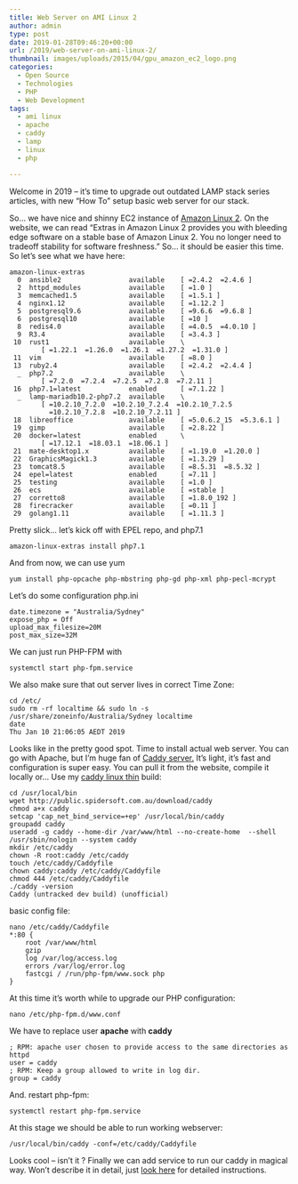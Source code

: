 ```yaml
---
title: Web Server on AMI Linux 2
author: admin
type: post
date: 2019-01-28T09:46:20+00:00
url: /2019/web-server-on-ami-linux-2/
thumbnail: images/uploads/2015/04/gpu_amazon_ec2_logo.png
categories:
  - Open Source
  - Technologies
  - PHP
  - Web Development
tags:
  - ami linux
  - apache
  - caddy
  - lamp
  - linux
  - php

---
```

Welcome in 2019 &#8211; it&#8217;s time to upgrade out outdated LAMP stack series articles, with new &#8220;How To&#8221; setup basic web server for our stack.

<!--more-->

So&#8230; we have nice and shinny EC2 instance of <a rel="noreferrer noopener" aria-label="Amazon Linux 2 (opens in a new tab)" href="https://aws.amazon.com/amazon-linux-2/" target="_blank">Amazon Linux 2</a>. On the website, we can read &#8220;Extras in Amazon Linux 2 provides you with bleeding edge software on a stable base of Amazon Linux 2. You no longer need to tradeoff stability for software freshness.&#8221; So&#8230; it should be easier this time. So let&#8217;s see what we have here:

```
amazon-linux-extras
  0  ansible2                 available    [ =2.4.2  =2.4.6 ]
  2  httpd_modules            available    [ =1.0 ]
  3  memcached1.5             available    [ =1.5.1 ]
  4  nginx1.12                available    [ =1.12.2 ]
  5  postgresql9.6            available    [ =9.6.6  =9.6.8 ]
  6  postgresql10             available    [ =10 ]
  8  redis4.0                 available    [ =4.0.5  =4.0.10 ]
  9  R3.4                     available    [ =3.4.3 ]
 10  rust1                    available    \
        [ =1.22.1  =1.26.0  =1.26.1  =1.27.2  =1.31.0 ]
 11  vim                      available    [ =8.0 ]
 13  ruby2.4                  available    [ =2.4.2  =2.4.4 ]
  _  php7.2                   available    \
        [ =7.2.0  =7.2.4  =7.2.5  =7.2.8  =7.2.11 ]
 16  php7.1=latest            enabled      [ =7.1.22 ]
  _  lamp-mariadb10.2-php7.2  available    \
        [ =10.2.10_7.2.0  =10.2.10_7.2.4  =10.2.10_7.2.5
          =10.2.10_7.2.8  =10.2.10_7.2.11 ]
 18  libreoffice              available    [ =5.0.6.2_15  =5.3.6.1 ]
 19  gimp                     available    [ =2.8.22 ]
 20  docker=latest            enabled      \
        [ =17.12.1  =18.03.1  =18.06.1 ]
 21  mate-desktop1.x          available    [ =1.19.0  =1.20.0 ]
 22  GraphicsMagick1.3        available    [ =1.3.29 ]
 23  tomcat8.5                available    [ =8.5.31  =8.5.32 ]
 24  epel=latest              enabled      [ =7.11 ]
 25  testing                  available    [ =1.0 ]
 26  ecs                      available    [ =stable ]
 27  corretto8                available    [ =1.8.0_192 ]
 28  firecracker              available    [ =0.11 ]
 29  golang1.11               available    [ =1.11.3 ]
 ```

Pretty slick&#8230; let&#8217;s kick off with EPEL repo, and php7.1  

`amazon-linux-extras install php7.1`

And from now, we can use yum

`yum install php-opcache php-mbstring php-gd php-xml php-pecl-mcrypt`

Let&#8217;s do some configuration php.ini 

```
date.timezone = "Australia/Sydney"
expose_php = Off
upload_max_filesize=20M
post_max_size=32M
```

We can just run PHP-FPM with

`systemctl start php-fpm.service`

We also make sure that out server lives in correct Time Zone:

```
cd /etc/
sudo rm -rf localtime && sudo ln -s /usr/share/zoneinfo/Australia/Sydney localtime
date
Thu Jan 10 21:06:05 AEDT 2019
```

Looks like in the pretty good spot. Time to install actual web server. You can go with Apache, but I&#8217;m huge fan of <a rel="noreferrer noopener" aria-label=" (opens in a new tab)" href="https://caddyserver.com/" target="_blank">Caddy server.</a> It&#8217;s light, it&#8217;s fast and configuration is super easy. You can pull it from the website, compile it locally or&#8230; Use my [caddy linux thin](http://public.spidersoft.com.au/download/caddy) build:

```
cd /usr/local/bin
wget http://public.spidersoft.com.au/download/caddy
chmod a+x caddy
setcap 'cap_net_bind_service=+ep' /usr/local/bin/caddy
groupadd caddy
useradd -g caddy --home-dir /var/www/html --no-create-home  --shell /usr/sbin/nologin --system caddy
mkdir /etc/caddy
chown -R root:caddy /etc/caddy
touch /etc/caddy/Caddyfile
chown caddy:caddy /etc/caddy/Caddyfile
chmod 444 /etc/caddy/Caddyfile
./caddy -version
Caddy (untracked dev build) (unofficial)
```

basic config file:

```
nano /etc/caddy/Caddyfile
*:80 {
	root /var/www/html
	gzip
	log /var/log/access.log
	errors /var/log/error.log
	fastcgi / /run/php-fpm/www.sock php
}
```

At this time it&#8217;s worth while to upgrade our PHP configuration:

<pre class="wp-block-code"><code>nano /etc/php-fpm.d/www.conf</code></pre>

We have to replace user **apache** with **caddy**

<pre class="wp-block-code"><code>; RPM: apache user chosen to provide access to the same directories as httpd
user = caddy
; RPM: Keep a group allowed to write in log dir.
group = caddy</code></pre>

And. restart php-fpm:

<pre class="wp-block-code"><code>systemctl restart php-fpm.service</code></pre>

At this stage we should be able to run working webserver:

<pre class="wp-block-code"><code>/usr/local/bin/caddy -conf=/etc/caddy/Caddyfile</code></pre>

Looks cool &#8211; isn&#8217;t it ? Finally we can add service to run our caddy in magical way. Won&#8217;t describe it in detail, just <a rel="noreferrer noopener" aria-label="look here (opens in a new tab)" href="https://github.com/mholt/caddy/tree/master/dist/init/linux-systemd" target="_blank">look here</a> for detailed instructions.